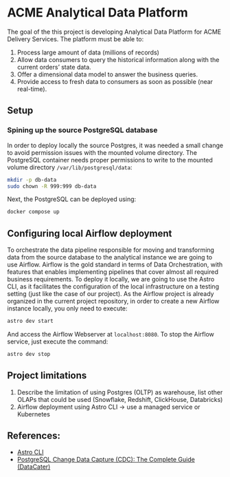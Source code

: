 # ACME Analytical Data Platform
The goal of the this project is developing Analytical Data Platform for ACME Delivery Services.
The platform must be able to:

1. Process large amount of data (millions of records)
2. Allow data consumers to query the historical information along with the current orders’ state
data.
3. Offer a dimensional data model to answer the business queries.
4. Provide access to fresh data to consumers as soon as possible (near real-time).

## Setup
### Spining up the source PostgreSQL database
In order to deploy locally the source Postgres, it was needed a small change to avoid permission issues with the mounted volume directory. The PostgreSQL container needs proper permissions to write to the mounted volume directory `/var/lib/postgresql/data`:
```bash
mkdir -p db-data
sudo chown -R 999:999 db-data
```
Next, the PostgreSQL can be deployed using:
```bash
docker compose up
```

## Configuring local Airflow deployment
To orchestrate the data pipeline responsible for moving and transforming data from the source database to the analytical instance we are going to use Airflow.
Airflow is the gold standard in terms of Data Orchestration, with features that enables implementing pipelines that cover almost all required business requirements.
To deploy it locally, we are going to use the Astro CLI, as it facilitates the configuration of the local infrastructure on a testing setting (just like the case of our project).
As the Airflow project is already organized in the current project repository, in order to create a new Airflow instance locally, you only need to execute:
```bash
astro dev start
```
And access the Airflow Webserver at `localhost:8080`.
To stop the Airflow service, just execute the command:
```bash
astro dev stop
```

## Project limitations
1. Describe the limitation of using Postgres (OLTP) as warehouse, list other OLAPs that could be used (Snowflake, Redshift, ClickHouse, Databricks)
2. Airflow deployment using Astro CLI -> use a managed service or Kubernetes

## References:
- [Astro CLI](https://www.astronomer.io/docs/astro/cli/install-cli/)
- [PostgreSQL Change Data Capture (CDC): The Complete Guide (DataCater)](https://datacater.io/blog/2021-09-02/postgresql-cdc-complete-guide.html)